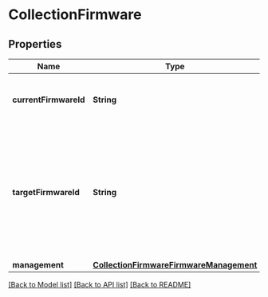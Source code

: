 # CollectionFirmware

## Properties
Name | Type | Description | Notes
------------ | ------------- | ------------- | -------------
**currentFirmwareId** | **String** | The current firmware is the firmware that the devices are currently using. | [optional] 
**targetFirmwareId** | **String** | The target firmware is set to the desired firmware image for the devices in this collection. If the management is set to \&quot;device\&quot; this will only be used if the target firmware isn&#39;t set on the device itself. | [optional] 
**management** | [**CollectionFirmwareFirmwareManagement**](CollectionFirmwareFirmwareManagement.md) |  | [optional] 

[[Back to Model list]](../README.md#documentation-for-models) [[Back to API list]](../README.md#documentation-for-api-endpoints) [[Back to README]](../README.md)


